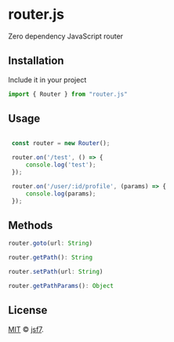 # router.js
Zero dependency JavaScript router


## Installation

Include it in your project

   ```js
   import { Router } from "router.js" 
   ```

## Usage

   ```js

    const router = new Router();

    router.on('/test', () => {
        console.log('test');
    });

    router.on('/user/:id/profile', (params) => {
        console.log(params);
    });

   ```

 

## Methods

   ```ts
   router.goto(url: String)

   router.getPath(): String

   router.setPath(url: String)

   router.getPathParams(): Object
 

   ```

## License

[MIT](LICENSE) © [jsf7](https://github.com/jsf7).
